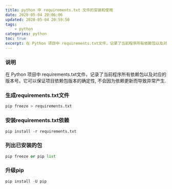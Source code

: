```yaml
---
title: python 中 requirements.txt 文件的安装和使用
date: 2020-05-04 20:06:06
updated: 2020-05-04 20:59:50
tags: 
    - python
categories: python
toc: true
excerpt: 在 Python 项目中 requirements.txt文件，记录了当前程序所有依赖包以及对应的版本号。它可以保证项目依赖包版本的确定性, 不会因为依赖更新而导致异常产生.
---
```


### 说明
在 Python 项目中 requirements.txt文件，记录了当前程序所有依赖包以及对应的版本号。它可以保证项目依赖包版本的确定性, 不会因为依赖更新而导致异常产生.

### 生成requirements.txt文件
```python
pip freeze > requirements.txt
```


### 安装requirements.txt依赖
```python
pip install -r requirements.txt
```

### 列出已安装的包
```python
pip freeze or pip list
```

### 升级pip
```python
pip install -U pip
```